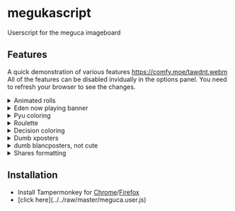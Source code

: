 # megukascript
Userscript for the meguca imageboard

## Features
A quick demonstration of various features https://comfy.moe/tawdnt.webm <br />
All of the features can be disabled invidually in the options panel. You need to refresh your browser to see the changes.
<details><summary>Animated rolls</summary>
Adds animation to max rolls and any repeating digits. <br /> 
 Duration of flashing is configurable.   
</details>

<details><summary>Eden now playing banner</summary>
Displays Eden Radio information in the now playing banner instead of the r/a/dio one. <br />
Need to disable Now playing banner on the Fun tab to work properly.
</details>

<details><summary>Pyu coloring</summary>
Adds a little something every 1000 pyus.
</details>

<details><summary>Roulette</summary>
 Adds russian roulette function. Roll a (1) to die. <br />
 Call the function with #roulette #d[1-6]
</details>

<details><summary>Decision coloring</summary>
Adds simple decision making with dice. <br />
  Call the function with <b>[option1, option2, ...] #dn</b>
</details>

<details><summary>Dumb xposters</summary>
Identifies dumb posters. <br />
Currently supports dumb blancposters, dumb tildeposters, dumb lowercaseposters and dumb 'dumb xposters' posters.
</details>

<details><summary>dumb blancposters, not cute</summary>
Toggles between tagging blancposters as dumb or cute.
</details>

<details><summary>Shares formatting</summary>
Allows for 'share rolls' formatting. Giving multiple choices and highlighting the highest roll. <br />
Call the function with <b>[option1, option2, ...] #ndx </b>  
</details>

## Installation
<ul>
 <li>Install Tampermonkey for <a href="https://chrome.google.com/webstore/detail/tampermonkey/dhdgffkkebhmkfjojejmpbldmpobfkfo?  hl=en">Chrome</a>/<a href="https://addons.mozilla.org/en-US/firefox/addon/tampermonkey/">Firefox</a></li>
 <li>[click here](../../raw/master/meguca.user.js)</li>
</ul>
